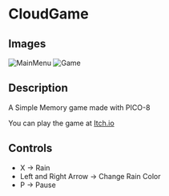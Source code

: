# CloudGame
## Images
![MainMenu](https://imgur.com/VBMjcE6)
![Game](https://imgur.com/0ztHh8Q)

## Description
A Simple Memory game made with PICO-8

You can play the game at [Itch.io](https://justantors.itch.io/the-cloud-business)

## Controls

* X -> Rain
* Left and Right Arrow -> Change Rain Color
* P -> Pause
 
